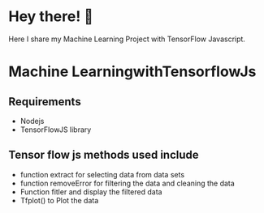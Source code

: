 # Hey there! 👋
Here I share my Machine Learning Project with TensorFlow Javascript.
# Machine LearningwithTensorflowJs

## Requirements
*  Nodejs
*  TensorFlowJS library

  ## Tensor flow js methods used include
  * function extract for selecting data from data sets
  * function removeError for filtering the data and cleaning the data
  * Function fitler and display the filtered data
  * Tfplot() to Plot the data 
    
    
